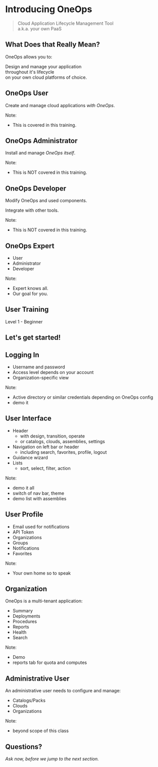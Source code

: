 # Introducing OneOps

> Cloud Application Lifecycle Management Tool <br> a.k.a. your own PaaS


## What Does that Really Mean?

OneOps allows you to:

Design and manage your application <br>
throughout it's lifecycle<br>
 on your own cloud platforms of choice.<br> 


## OneOps User

Create and manage cloud applications _with OneOps_.

Note:
- This is covered in this training.


## OneOps Administrator

Install and manage _OneOps itself_.

Note:
- This is NOT covered in this training.


## OneOps Developer

Modify OneOps and used components.

Integrate with other tools.

Note:
- This is NOT covered in this training.


## OneOps Expert

- User
- Administrator
- Developer

Note: 
- Expert knows all.
- Our goal for you.


## User Training

Level 1 - Beginner

<h2 class="yellow">Let's get started!</h2>


## Logging In

- Username and password
- Access level depends on your account
- Organization-specific view 

Note:
- Active directory or similar credentials depending on OneOps config
- demo it


## User Interface

- Header
  - with design, transition, operate
  - or catalogs, clouds, assemblies, settings
- Navigation on left bar or header
  - including search, favorites, profile, logout
- Guidance wizard
- Lists
  - sort, select, filter, action

Note:
- demo it all
- switch of nav bar, theme
- demo list with assemblies


## User Profile

- Email used for notifications
- API Token
- Organizations
- Groups
- Notifications
- Favorites

Note:
- Your own home so to speak


## Organization

OneOps is a multi-tenant application:

- Summary
- Deployments
- Procedures
- Reports
- Health
- Search

Note:
- Demo
- reports tab for quota and computes


## Administrative User

An administrative user needs to configure and manage:

- Catalogs/Packs
- Clouds
- Organizations

Note:
- beyond scope of this class


## Questions? 

<em class="yellow">Ask now, before we jump to the next section.</em>
